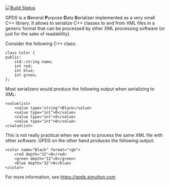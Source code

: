 [![Build Status](https://ci.simulton.com/buildStatus/icon?job=GPDS)](https://ci.simulton.com/job/GPDS/)

GPDS is a **G**eneral **P**urpose **D**ata **S**erializer implemented as a very small C++ library.
It allows to serialize C++ classes to and from XML files in a generic format that can be processed
by other XML processing software (or just for the sake of readability).

Consider the following C++ class:
```
class Color {
public:
	std::string name;
	int red;
	int blue;
	int green;
};
```
Most serializers would produce the following output when serializing to XML:
```
<valuelist>
    <value type="string">Black</value>
    <value type="int">0</value>
    <value type="int">0</value>
    <value type="int">0</value>
</valuelist>
```
This is not really practical when we want to process the same XML file with other software. GPDS 
on the other hand produces the following output:
```
<color name="Black" format="rgb">
    <red depth="32">0</red>
    <green depth="32">0</green>
    <blue depth="32">0</blue>
</color>
```

For more information, see https://gpds.simulton.com
